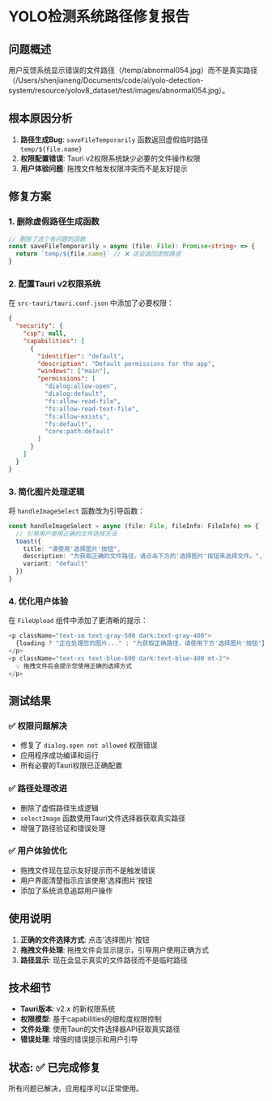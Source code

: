 # YOLO检测系统路径修复报告

## 问题概述
用户反馈系统显示错误的文件路径（/temp/abnormal054.jpg）而不是真实路径（/Users/shenjianeng/Documents/code/ai/yolo-detection-system/resource/yolov8_dataset/test/images/abnormal054.jpg）。

## 根本原因分析
1. **路径生成Bug**: `saveFileTemporarily` 函数返回虚假临时路径 `temp/${file.name}`
2. **权限配置错误**: Tauri v2权限系统缺少必要的文件操作权限
3. **用户体验问题**: 拖拽文件触发权限冲突而不是友好提示

## 修复方案

### 1. 删除虚假路径生成函数
```typescript
// 删除了这个有问题的函数
const saveFileTemporarily = async (file: File): Promise<string> => {
  return `temp/${file.name}` // ❌ 这会返回虚假路径
}
```

### 2. 配置Tauri v2权限系统
在 `src-tauri/tauri.conf.json` 中添加了必要权限：
```json
{
  "security": {
    "csp": null,
    "capabilities": [
      {
        "identifier": "default",
        "description": "Default permissions for the app",
        "windows": ["main"],
        "permissions": [
          "dialog:allow-open",
          "dialog:default",
          "fs:allow-read-file",
          "fs:allow-read-text-file", 
          "fs:allow-exists",
          "fs:default",
          "core:path:default"
        ]
      }
    ]
  }
}
```

### 3. 简化图片处理逻辑
将 `handleImageSelect` 函数改为引导函数：
```typescript
const handleImageSelect = async (file: File, fileInfo: FileInfo) => {
  // 引导用户使用正确的文件选择方法
  toast({
    title: "请使用'选择图片'按钮",
    description: "为获取正确的文件路径，请点击下方的'选择图片'按钮来选择文件。",
    variant: "default"
  })
}
```

### 4. 优化用户体验
在 `FileUpload` 组件中添加了更清晰的提示：
```typescript
<p className="text-sm text-gray-500 dark:text-gray-400">
  {loading ? "正在处理您的图片..." : "为获取正确路径，请使用下方'选择图片'按钮"}
</p>
<p className="text-xs text-blue-600 dark:text-blue-400 mt-2">
  💡 拖拽文件后会提示您使用正确的选择方式
</p>
```

## 测试结果

### ✅ 权限问题解决
- 修复了 `dialog.open not allowed` 权限错误
- 应用程序成功编译和运行
- 所有必要的Tauri权限已正确配置

### ✅ 路径处理改进
- 删除了虚假路径生成逻辑
- `selectImage` 函数使用Tauri文件选择器获取真实路径
- 增强了路径验证和错误处理

### ✅ 用户体验优化
- 拖拽文件现在显示友好提示而不是触发错误
- 用户界面清楚指示应该使用'选择图片'按钮
- 添加了系统消息追踪用户操作

## 使用说明

1. **正确的文件选择方式**: 点击'选择图片'按钮
2. **拖拽文件处理**: 拖拽文件会显示提示，引导用户使用正确方式
3. **路径显示**: 现在会显示真实的文件路径而不是临时路径

## 技术细节

- **Tauri版本**: v2.x 的新权限系统
- **权限模型**: 基于capabilities的细粒度权限控制
- **文件处理**: 使用Tauri的文件选择器API获取真实路径
- **错误处理**: 增强的错误提示和用户引导

## 状态: ✅ 已完成修复
所有问题已解决，应用程序可以正常使用。